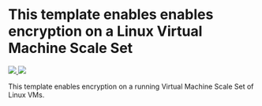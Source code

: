 # This template enables enables encryption on a Linux Virtual Machine Scale Set

<a href="https://portal.azure.com/#create/Microsoft.Template/uri/https%3A%2F%2Fraw.githubusercontent.com%2Fazure%2Fazure-quickstart-templates%2Fmaster%2F201-encrypt-running-vmss-linux%2Fazuredeploy.json" target="_blank">
    <img src="http://azuredeploy.net/deploybutton.png"/>
</a>
<a href="http://armviz.io/#/?load=https%3A%2F%2Fraw.githubusercontent.com%2Fazure%2Fazure-quickstart-templates%2Fmaster%2F201-encrypt-running-vmss-linux%2Fazuredeploy.json" target="_blank">
    <img src="http://armviz.io/visualizebutton.png"/>
</a>

This template enables encryption on a running Virtual Machine Scale Set of Linux VMs.



